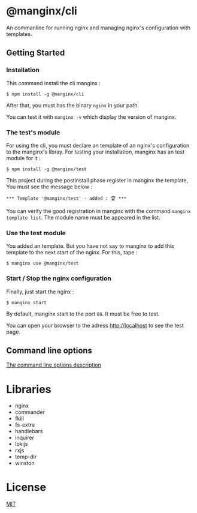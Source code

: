 # @manginx/cli

An commanline for running nginx and managing nginx's configuration with templates.

## Getting Started 

### Installation

This command install the cli manginx :
```
$ npm install -g @manginx/cli 
```

After that, you must has the binary `nginx` in your path.

You can test it with `manginx -v` which display the version of manginx. 

### The test's module

For using the cli, you must declare an template of an nginx's configuration to the manginx's libray. For testing your installation, manginx has an test module for it :
```
$ npm install -g @manginx/test 
```

This project during the postinstall phase register in manginx the template, You must see the message below :

```
*** Template '@manginx/test' - added : 🏆 ***
```

You can verify the good registration in manginx with the command `manginx template list`. The module name must be appeared in the list. 
  
### Use the test module

You added an template. But you have not say to manginx to add this template to the next start of the nginx. For this, tape :

```
$ manginx use @manginx/test 
```

### Start / Stop the nginx configuration

Finally, just start the nginx :

```
$ manginx start 
```

By default, manginx start to the port `80`. It must be free to test. 

You can open your browser to the adress [http://localhost](http://localhost) to see the test page.

## Command line options

[The command line options description](./doc/cli.md)

# Libraries
* nginx
* commander
* fkill
* fs-extra  
* handlebars
* inquirer
* lokijs
* rxjs
* temp-dir
* winston

# License

[MIT](../License)
